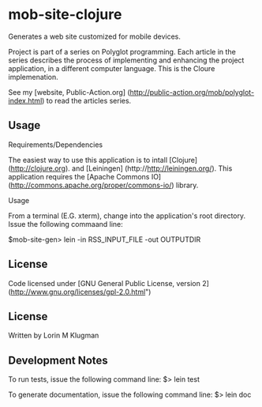# mob-site-clojure

Generates a web site customized for mobile devices.

Project is part of a series on Polyglot programming. Each article in the series describes
the process of implementing and enhancing the project application, in a different computer
language. This is the Cloure implemenation.

See my [website, Public-Action.org] (http://public-action.org/mob/polyglot-index.html)  to read the articles series.
## Usage
Requirements/Dependencies

The easiest way to use this application is to intall [Clojure] (http://clojure.org). 
and [Leiningen] (http://http://leiningen.org/). This application requires the [Apache Commons IO] 
(http://commons.apache.org/proper/commons-io/) library.


Usage

From a terminal (E.G. xterm), change into the application's root directory.
Issue the following commaand line:

$mob-site-gen> lein -in RSS_INPUT_FILE -out OUTPUTDIR

## License
Code licensed under [GNU General Public License, version 2] (http://www.gnu.org/licenses/gpl-2.0.html")

## License
Written by Lorin M Klugman

## Development Notes

To run tests, issue the following command line:
$> lein test

To generate documentation, issue the following command line:
$> lein doc

